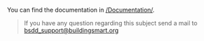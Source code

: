 You can find the documentation in [/Documentation/](/Documentation/).

> If you have any question regarding this subject send a mail to <bsdd_support@buildingsmart.org>


